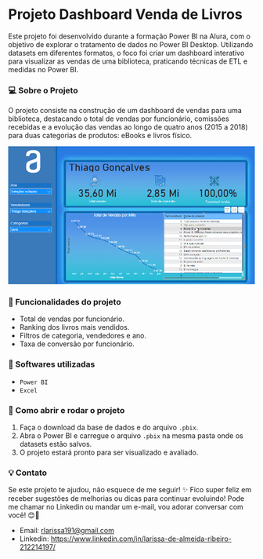 # Projeto Dashboard Venda de Livros

<p>Este projeto foi desenvolvido durante a formação Power BI na Alura, com o objetivo de explorar o tratamento de dados no Power BI Desktop. Utilizando datasets em diferentes formatos, o foco foi criar um dashboard interativo para visualizar as vendas de uma biblioteca, praticando técnicas de ETL e medidas no Power BI.</p>

### :computer: Sobre o Projeto
<p>O projeto consiste na construção de um dashboard de vendas para uma biblioteca, destacando o total de vendas por funcionário, comissões recebidas e a evolução das vendas ao longo de quatro anos (2015 a 2018) para duas categorias de produtos: eBooks e livros físico.</p>

![Demonstração do Dashboard](./dashboard-demo.gif.gif)

### :pushpin: Funcionalidades do projeto
- Total de vendas por funcionário.
- Ranking dos livros mais vendidos.
- Filtros de categoria, vendedores e ano.
- Taxa de conversão por funcionário.

### :hammer: Softwares utilizadas
- `Power BI`
- `Excel`

### :open_file_folder: Como abrir e rodar o projeto
1.	Faça o download da base de dados e do arquivo `.pbix`.
2.	Abra o Power BI e carregue o arquivo `.pbix` na mesma pasta onde os datasets estão salvos.
3.	O projeto estará pronto para ser visualizado e avaliado.

### :bulb: Contato
Se este projeto te ajudou, não esquece de me seguir! ✨ Fico super feliz em receber sugestões de melhorias ou dicas para continuar evoluindo! Pode me chamar no Linkedin ou mandar um e-mail, vou adorar conversar com você! 😊📩
- Email: rlarissa191@gmail.com
- Linkedin: https://www.linkedin.com/in/larissa-de-almeida-ribeiro-212214197/

